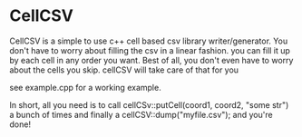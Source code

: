 # CellCSV
CellCSV is a simple to use c++ cell based csv library writer/generator.
You don't have to worry about filling the csv in a linear fashion. you can fill it up by each cell in any order you want. 
Best of all, you don't even have to worry about the cells you skip. cellCSV will take care of that for you

see example.cpp for a working example.

In short, all you need is to call cellCSv::putCell(coord1, coord2, "some str") a bunch of times and finally a cellCSV::dump("myfile.csv"); and you're done! 